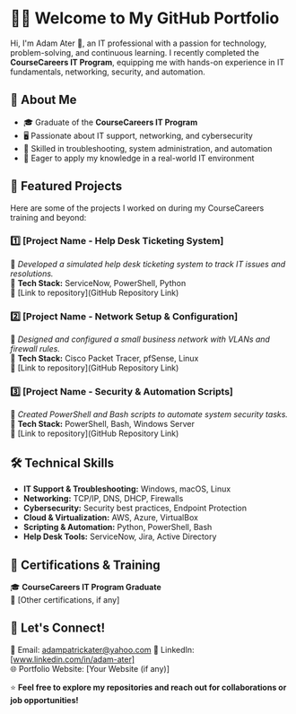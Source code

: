 # 👨‍💻 Welcome to My GitHub Portfolio  

Hi, I'm Adam Ater 👋, an IT professional with a passion for technology, problem-solving, and continuous learning. I recently completed the **CourseCareers IT Program**, equipping me with hands-on experience in IT fundamentals, networking, security, and automation.  

## 🔹 About Me  
- 🎓 Graduate of the **CourseCareers IT Program**  
- 🖥️ Passionate about IT support, networking, and cybersecurity  
- 🔧 Skilled in troubleshooting, system administration, and automation  
- 🎯 Eager to apply my knowledge in a real-world IT environment  

## 📂 Featured Projects  
Here are some of the projects I worked on during my CourseCareers training and beyond:  

### 1️⃣ **[Project Name - Help Desk Ticketing System]**  
📌 *Developed a simulated help desk ticketing system to track IT issues and resolutions.*  
🔹 **Tech Stack:** ServiceNow, PowerShell, Python  
🔹 [Link to repository](GitHub Repository Link)  

### 2️⃣ **[Project Name - Network Setup & Configuration]**  
📌 *Designed and configured a small business network with VLANs and firewall rules.*  
🔹 **Tech Stack:** Cisco Packet Tracer, pfSense, Linux  
🔹 [Link to repository](GitHub Repository Link)  

### 3️⃣ **[Project Name - Security & Automation Scripts]**  
📌 *Created PowerShell and Bash scripts to automate system security tasks.*  
🔹 **Tech Stack:** PowerShell, Bash, Windows Server  
🔹 [Link to repository](GitHub Repository Link)  

## 🛠️ Technical Skills  
- **IT Support & Troubleshooting:** Windows, macOS, Linux  
- **Networking:** TCP/IP, DNS, DHCP, Firewalls  
- **Cybersecurity:** Security best practices, Endpoint Protection  
- **Cloud & Virtualization:** AWS, Azure, VirtualBox  
- **Scripting & Automation:** Python, PowerShell, Bash  
- **Help Desk Tools:** ServiceNow, Jira, Active Directory  

## 📜 Certifications & Training  
🎓 **CourseCareers IT Program Graduate**  
📜 [Other certifications, if any]  

## 🤝 Let's Connect!  
📧 Email: adampatrickater@yahoo.com 
🔗 LinkedIn: [www.linkedin.com/in/adam-ater]  
🌐 Portfolio Website: [Your Website (if any)]  

⭐ **Feel free to explore my repositories and reach out for collaborations or job opportunities!** 
